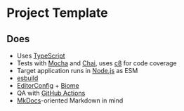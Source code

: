 # Project Template

## Does

- Uses [TypeScript](https://www.typescriptlang.org/)
- Tests with [Mocha](https://mochajs.org/) and [Chai](https://www.chaijs.com/), uses [c8](https://github.com/bcoe/c8) for code coverage
- Target application runs in [Node.js](https://nodejs.org/) as ESM
- [esbuild](https://esbuild.github.io/)
- [EditorConfig](https://editorconfig.org/) + [Biome](https://biomejs.dev/)
- QA with [GitHub Actions](https://github.com/features/actions)
- [MkDocs](https://www.mkdocs.org/)-oriented Markdown in mind
